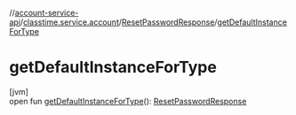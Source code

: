 //[account-service-api](../../../index.md)/[classtime.service.account](../index.md)/[ResetPasswordResponse](index.md)/[getDefaultInstanceForType](get-default-instance-for-type.md)

# getDefaultInstanceForType

[jvm]\
open fun [getDefaultInstanceForType](get-default-instance-for-type.md)(): [ResetPasswordResponse](index.md)
